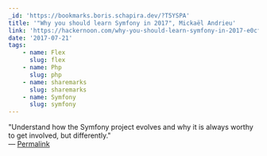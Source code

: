 ```yaml
---
_id: 'https://bookmarks.boris.schapira.dev/?T5YSPA'
title: '"Why you should learn Symfony in 2017", Mickaël Andrieu'
link: 'https://hackernoon.com/why-you-should-learn-symfony-in-2017-e0cf564f0b21'
date: '2017-07-21'
tags:
    - name: Flex
      slug: flex
    - name: Php
      slug: php
    - name: sharemarks
      slug: sharemarks
    - name: Symfony
      slug: symfony
---
```


&quot;Understand how the Symfony project evolves and why it is always worthy to
get involved, but differently.&quot; <br>&#8212;
<a href="https://bookmarks.boris.schapira.dev/?T5YSPA" title="Permalink">Permalink</a>
